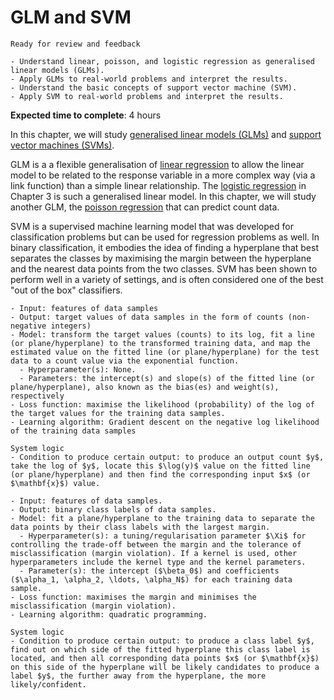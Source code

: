 # GLM and SVM

<!-- Capitalise initials. As compact as possible, prefer ONE line. -->
<!-- We use **UK** English spelling. -->
<!-- File names should be all lowercase, with words separated by hyphens (-), and no spaces.  Each chapter must include an "overview.md" and "quiz-sum-ref.md"-->

```{admonition} Status
Ready for review and feedback
```

```{admonition} Objectives
- Understand linear, poisson, and logistic regression as generalised linear models (GLMs).
- Apply GLMs to real-world problems and interpret the results.
- Understand the basic concepts of support vector machine (SVM).
- Apply SVM to real-world problems and interpret the results.
```
<!-- - Evaluate the performance of a classifier using ROC curve and confusion matrix. -->

**Expected time to complete**: 4 hours

In this chapter, we will study [generalised linear models (GLMs)](https://en.wikipedia.org/wiki/Generalized_linear_model) and [support vector machines (SVMs)](https://en.wikipedia.org/wiki/Support_vector_machine).

GLM is a a flexible generalisation of [linear regression](https://pykale.github.io/transparentML/02-linear-reg/overview.html) to allow the linear model to be related to the response variable in a more complex way (via a link function) than a simple linear relationship. The [logistic regression](https://pykale.github.io/transparentML/03-logistic-reg/overview.html) in Chapter 3 is such a generalised linear model. In this chapter, we will study another GLM, the [poisson regression](https://en.wikipedia.org/wiki/Poisson_regression) that can predict count data.

SVM is a supervised machine learning model that was developed for classification problems but can be used for regression problems as well. In binary classification, it embodies the idea of finding a hyperplane that best separates the classes by maximising the margin between the hyperplane and the nearest data points from the two classes. SVM has been shown to perform well in a variety of settings, and is often considered one of the best "out of the box" classifiers.

<!-- SVM is an approach for classification that was developed in the computer science community in the 1990s and that has grown in popularity since then.  -->

```{admonition} Ingredients: Poisson regression
- Input: features of data samples
- Output: target values of data samples in the form of counts (non-negative integers)
- Model: transform the target values (counts) to its log, fit a line (or plane/hyperplane) to the transformed training data, and map the estimated value on the fitted line (or plane/hyperplane) for the test data to a count value via the exponential function.
  - Hyperparameter(s): None.
  - Parameters: the intercept(s) and slope(s) of the fitted line (or plane/hyperplane), also known as the bias(es) and weight(s), respectively
- Loss function: maximise the likelihood (probability) of the log of the target values for the training data samples.
- Learning algorithm: Gradient descent on the negative log likelihood of the training data samples
```

```{admonition} Transparency: Poisson regression
System logic
- Condition to produce certain output: to produce an output count $y$, take the log of $y$, locate this $\log(y)$ value on the fitted line (or plane/hyperplane) and then find the corresponding input $x$ (or $\mathbf{x}$) value.
```

```{admonition} Ingredients: SVM for binary classification
- Input: features of data samples.
- Output: binary class labels of data samples.
- Model: fit a plane/hyperplane to the training data to separate the data points by their class labels with the largest margin.
  - Hyperparameter(s): a tuning/regularisation parameter $\Xi$ for controlling the trade-off between the margin and the tolerance of misclassification (margin violation). If a kernel is used, other hyperparameters include the kernel type and the kernel parameters.
  - Parameter(s): the intercept ($\beta_0$) and coefficients ($\alpha_1, \alpha_2, \ldots, \alpha_N$) for each training data sample.
- Loss function: maximises the margin and minimises the misclassification (margin violation).
- Learning algorithm: quadratic programming.
```

```{admonition} Transparency: SVM for binary classification
System logic
- Condition to produce certain output: to produce a class label $y$, find out on which side of the fitted hyperplane this class label is located, and then all corresponding data points $x$ (or $\mathbf{x}$) on this side of the hyperplane will be likely candidates to produce a label $y$, the further away from the hyperplane, the more likely/confident.
```
<!-- - What input to produce certain output:
- How to produce certain output: -->
